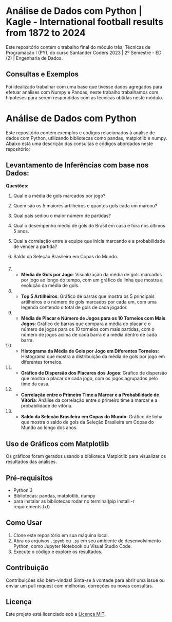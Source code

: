 # Análise de Dados com Python | Kagle - International football results from 1872 to 2024

Este repositório contém o trabalho final do módulo três, Técnicas de Programação I (PY),  do curso Santander Coders 2023 | 2º Semestre - ED (2) | Engenharia de Dados.


## Consultas e Exemplos
Foi idealizado trabalhar com uma base que tivesse dados agregados para efetuar análises com Numpy e Pandas, neste trabalho trabalhamos com hipoteses para serem respondidas com as técnicas obtidas neste módulo.


# Análise de Dados com Python

Este repositório contém exemplos e códigos relacionados à análise de dados com Python, utilizando bibliotecas como pandas, matplotlib e numpy. Abaixo está uma descrição das consultas e códigos abordados neste repositório:


## Levantamento de Inferências com base nos Dados:

**Questões:**

1. Qual é a média de gols marcados por jogo?

2. Quem são os 5 maiores artilheiros e quantos gols cada um marcou?

3. Qual país sediou o maior número de partidas?

4. Qual o desempenho médio de gols do Brasil em casa e fora nos últimos 5 anos.

5. Qual a correlação entre a equipe que inicia marcando e a probabilidade de vencer a partida?

6. Saldo da Seleção Brasileira em Copas do Mundo.

    ### 
1. * **Média de Gols por Jogo**: Visualização da média de gols marcados por jogo ao longo do tempo, com um gráfico de linha que mostra a evolução da média de gols.

2. * **Top 5 Artilheiros**: Gráfico de barras que mostra os 5 principais artilheiros e o número de gols marcados por cada um, com uma legenda contendo o total de gols de cada jogador.

3. * **Média de Placar e Número de Jogos para os 10 Torneios com Mais Jogos**: Gráfico de barras que compara a média do placar e o número de jogos para os 10 torneios com mais partidas, com o número de jogos acima de cada barra e a média dentro de cada barra.

4. * **Histograma da Média de Gols por Jogo em Diferentes Torneios**: Histograma que mostra a distribuição da média de gols por jogo em diferentes torneios.

5. * **Gráfico de Dispersão dos Placares dos Jogos**: Gráfico de dispersão que mostra o placar de cada jogo, com os jogos agrupados pelo time da casa.

6. * **Correlação entre o Primeiro Time a Marcar e a Probabilidade de Vitória**: Análise da correlação entre o primeiro time a marcar e a probabilidade de vitória.

7. * **Saldo da Seleção Brasileira em Copas do Mundo**: Gráfico de linha que mostra o saldo de gols da Seleção Brasileira em Copas do Mundo ao longo dos anos.


## Uso de Gráficos com Matplotlib

Os gráficos foram gerados usando a biblioteca Matplotlib para visualizar os resultados das análises.

## Pré-requisitos

- Python 3
- Bibliotecas: pandas, matplotlib, numpy
- para instalar as bibliotecas rodar no terminal(pip install -r requirements.txt)

## Como Usar

1. Clone este repositório em sua máquina local.
2. Abra os arquivos `.ipynb` ou `.py` em seu ambiente de desenvolvimento Python, como Jupyter Notebook ou Visual Studio Code.
3. Execute o código e explore os resultados.

## Contribuição

Contribuições são bem-vindas! Sinta-se à vontade para abrir uma issue ou enviar um pull request com melhorias, correções ou novas consultas.

## Licença

Este projeto está licenciado sob a [Licença MIT](LICENSE).

